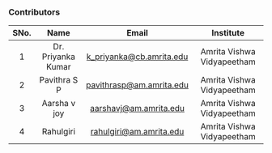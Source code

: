### Contributors

| SNo. |        Name        |          Email           |         Institute          |
| :--: | :----------------: | :----------------------: | :------------------------: | 
|  1   | Dr. Priyanka Kumar | k_priyanka@cb.amrita.edu | Amrita Vishwa Vidyapeetham |   
|  2   |    Pavithra S P    | pavithrasp@am.amrita.edu | Amrita Vishwa Vidyapeetham |   
|  3   |    Aarsha v joy    |  aarshavj@am.amrita.edu  | Amrita Vishwa Vidyapeetham |
|  4   |     Rahulgiri      | rahulgiri@am.amrita.edu  | Amrita Vishwa Vidyapeetham |    
